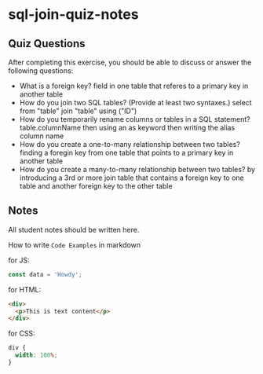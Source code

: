 # sql-join-quiz-notes

## Quiz Questions

After completing this exercise, you should be able to discuss or answer the following questions:

- What is a foreign key?
  field in one table that referes to a primary key in another table
- How do you join two SQL tables? (Provide at least two syntaxes.)
  select
  from "table"
  join "table" using ("ID")
- How do you temporarily rename columns or tables in a SQL statement?
  table.columnName then using an as keyword then writing the alias column name
- How do you create a one-to-many relationship between two tables?
  finding a foregin key from one table that points to a primary key in another table
- How do you create a many-to-many relationship between two tables?
  by introducing a 3rd or more join table that contains a foreign key to one table and another foreign key to the other table

## Notes

All student notes should be written here.

How to write `Code Examples` in markdown

for JS:

```javascript
const data = 'Howdy';
```

for HTML:

```html
<div>
  <p>This is text content</p>
</div>
```

for CSS:

```css
div {
  width: 100%;
}
```
